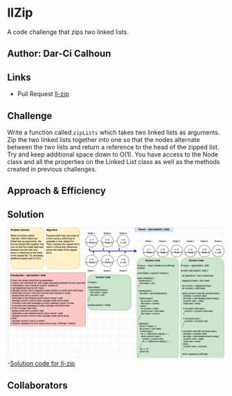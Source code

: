 # llZip

A code challenge that zips two linked lists.

## Author: Dar-Ci Calhoun

## Links

- Pull Request [ll-zip](https://github.com/dcalhoun286/data-structures-and-algorithms/pull/34)

<!-- Short summary or background information -->

## Challenge

Write a function called `zipLists` which takes two linked lists as arguments. Zip the two linked lists together into one so that the nodes alternate between the two lists and return a reference to the head of the zipped list. Try and keep additional space down to O(1). You have access to the Node class and all the properties on the Linked List class as well as the methods created in previous challenges.

## Approach & Efficiency
<!-- What approach did you take? Why? What is the Big O space/time for this approach? -->

## Solution
<!-- Embedded whiteboard image -->
![ll-zip whiteboard](assets/ll-zip.png)
-[Solution code for ll-zip](lib/ll-zip.js)

## Collaborators
